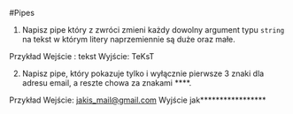 #Pipes 

1. Napisz pipe który z zwróci zmieni każdy dowolny argument typu `string` na tekst w którym litery naprzemiennie są duże oraz małe.

Przykład
Wejście : tekst
Wyjście: TeKsT

2. Napisz pipe, który pokazuje tylko i wyłącznie pierwsze 3 znaki dla adresu email, a reszte chowa za znakami ****.

Przykład
Wejście: jakis_mail@gmail.com
Wyjście jak*****************
